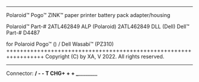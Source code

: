   *****************************************************************
  Polaroid™ Pogo™ ZINK™ paper printer battery pack adapter/housing

  Polaroid™ Part-# 2ATL462849 ALP (Polaroid)
                   2ATL462849 DLL (Dell)
  Dell™ Part-# D4487

  for Polaroid Pogo™ () / Dell Wasabi™ (PZ310)
  +++++++++++++++++++++++++++++++++++++++++++++++++++++++++++++++++
  Copyright (C) by XA, V 2022. All rights reserved.
  *****************************************************************

  Connector:  __/ - - T CHG+ + + \___________
